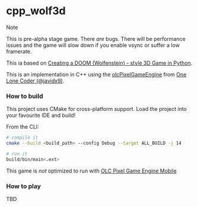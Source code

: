 # cpp_wolf3d

> [!NOTE]  
> This is pre-alpha stage game. There _are_ bugs. There will be performance issues and the game will slow down if you enable vsync or suffer a low framerate.

This ia based on [Creating a DOOM (Wolfenstein) - style 3D Game in Python][yt_wolf3d].

This is an implementation in C++ using the [olcPixelGameEngine][ln-pge] from [One Lone Coder (@javidx9)][yt].

### How to build
This project uses CMake for cross-platform support. Load the project into your favourite IDE and build!

From the CLI:

```bash
# compile it
cmake --build <build_path> --config Debug --target ALL_BUILD -j 14

# run it
build/bin/main<.ext>
```

This game is _not_ optimized to run with [OLC Pixel Game Engine Mobile][olc-pgex-mobile]

### How to play

TBD


[yt_wolf3d]: https://www.youtube.com/watch?v=ECqUrT7IdqQ
[pge]: https://github.com/OneLoneCoder/olcPixelGameEngine/
[yt]: https://www.youtube.com/@javidx9
[olc-pgex-mobile]: https://github.com/Johnnyg63/OLCPGEMobileAndroidStudio
[ln-ma]: https://miniaud.io/
[ln-stb]: https://github.com/nothings/stb/blob/master/stb_image.h
[ln-pgex-font]: https://github.com/gorbit99/OLC-Font
[ln-pgex-ma]: https://github.com/Moros1138/olcPGEX_MiniAudio
[ln-pge]: https://github.com/OneLoneCoder/olcPixelGameEngine
